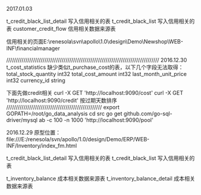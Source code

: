 2017.01.03

t_credit_black_list_detail 写入信用相关的表
t_credit_black_list 写入信用相关的表
customer_credit_flow 信用相关数据来源表

信用相关的页面E:\renesola\svn\apollo\1.0\design\Demo\Newshop\WEB-INF\financialmanager


////////////////////////////////////////////////////////////////////////////////
2016.12.30
t_cost_statistics 缺少类似t_purchase_cost的表，以下几个字段无法取得：
total_stock_quantity int32
total_cost_amount int32
last_month_unit_price int32
currency_id string

下面先做credit相关
curl -X GET 'http://localhost:9090/cost'
curl -X GET 'http://localhost:9090/credit'
按过期天数排序
//////////////////////////////////////////////////
export GOPATH=/root/go_data_analysis
cd src
go get github.com/go-sql-driver/mysql
ab -c 100 -n 1000 'http://localhost:9090/pool'

2016.12.29
原型位置：file:///E:/renesola/svn/apollo/1.0/design/Demo/ERP/WEB-INF/Inventory/index_fm.html



t_credit_black_list_detail 写入信用相关的表
t_credit_black_list 写入信用相关的表


t_inventory_balance 成本相关数据来源表
t_inventory_balance_detail 成本相关数据来源表


